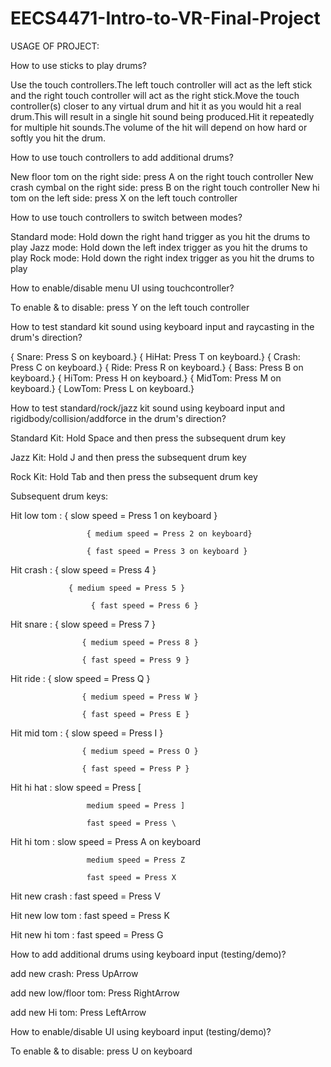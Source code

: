 # EECS4471-Intro-to-VR-Final-Project

USAGE OF PROJECT:

How to use sticks to play drums?

Use the touch controllers.The left touch controller will act as the left stick and the right touch controller will act as the right stick.Move the touch controller(s) closer to any virtual drum and hit it as you would hit a real drum.This will result in a single hit sound being produced.Hit it repeatedly for multiple hit sounds.The volume of the hit will depend on how hard or softly you hit the drum.

How to use touch controllers to add additional drums?

New floor tom on the right side: press A on the right touch controller
New crash cymbal on the right side: press B on the right touch controller
New hi tom on the left side: press X on the left touch controller

How to use touch controllers to switch between modes?

Standard mode: Hold down the right hand trigger as you hit the drums to play
Jazz mode: Hold down the left index trigger as you hit the drums to play
Rock mode: Hold down the right index trigger as you hit the drums to play

How to enable/disable menu UI using touchcontroller?

To enable & to disable: press Y on the left touch controller

How to test standard kit sound using keyboard input and raycasting in the drum's direction?

{ Snare:  Press S on keyboard.}
{ HiHat:  Press T on keyboard.}
{ Crash:  Press C on keyboard.}
{ Ride:  Press R on keyboard.}
{ Bass:  Press B on keyboard.}
{ HiTom:  Press H on keyboard.}
{ MidTom:  Press M on keyboard.}
{ LowTom:  Press L on keyboard.}

How to test standard/rock/jazz kit sound using keyboard input and rigidbody/collision/addforce in the drum's direction?

Standard Kit: Hold Space and then press the subsequent drum key

Jazz Kit: Hold J and then press the subsequent drum key

Rock Kit: Hold Tab and then press the subsequent drum key


Subsequent drum keys:

Hit low tom : { slow speed = Press 1 on keyboard }

                     { medium speed = Press 2 on keyboard}
                     
                     { fast speed = Press 3 on keyboard }

Hit crash     : { slow speed = Press 4 } 

                 { medium speed = Press 5 } 
                 
                      { fast speed = Press 6 } 
                      

Hit snare    :  { slow speed = Press 7 } 

                    { medium speed = Press 8 } 
                    
                    { fast speed = Press 9 } 
                    

Hit ride        : { slow speed = Press Q } 

                    { medium speed = Press W }
                    
                    { fast speed = Press E } 
                    

Hit mid tom : { slow speed = Press I } 

                    { medium speed = Press O } 
                    
                    { fast speed = Press P } 
                    

Hit hi hat     : slow speed = Press [

                     medium speed = Press ]
                     
                     fast speed = Press \

Hit hi tom :   slow speed = Press A on keyboard

                     medium speed = Press Z
                     
                     fast speed = Press X
                     

Hit new crash : fast speed = Press V 

Hit new low tom :  fast speed = Press K 

Hit new hi tom : fast speed = Press G 

How to add additional drums using keyboard input (testing/demo)?

add new crash:   Press UpArrow

add new low/floor tom:   Press RightArrow

add new Hi tom:   Press LeftArrow


How to enable/disable UI using keyboard input (testing/demo)?

To enable & to disable: press U on keyboard
